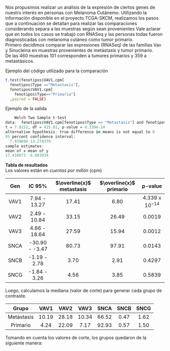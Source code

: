 Nos propusimos realizar un análisis de la expresión de ciertos genes de nuestro interés en personas con Melanoma Cutánemo. Utilizando la información disponible en el proyecto TCGA-SKCM, realizamos los pasos que a continuación se detallan para realizar las comparaciones considerando separa a las muestras según sean provenientes Vale aclarar que en todos los casos se trabajó con RNASeq y las personas todas fueron diagnosticadas con melanoma cutáneo como tumor primario.  
Primero decidimos comparar las expresiones (RNASeq) de las familias Vav y Sinucleina en muestras provenientes de metástasis y tumor primario.  
De las 460 muestras 101 corresponden a tumores primarios y 359 a metastásicos.  

Ejemplo del código utilizado para la comparación
```R
t.test(fenotipos$VAV1.cpm[
  fenotipos$Type =="Metastasis"],
  fenotipos$VAV1.cpm[
    fenotipos$Type=="Primario"]
  ,paired = FALSE)
```
Ejemplo de la salida
```R
	Welch Two Sample t-test
data:  fenotipos$VAV1.cpm[fenotipos$Type == "Metastasis"] and fenotipos$VAV1.cpm[fenotipos$Type == "Primario"]
t = 7.8152, df = 425.81, p-value = 4.339e-14
alternative hypothesis: true difference in means is not equal to 0
95 percent confidence interval:
  7.939098 13.274379
sample estimates:
mean of x mean of y 
17.410673  6.803934
```
**Tabla de resultados**  
Los valores están en *cuentas por millón* (cpm)

<div align="center">
	
|Gen| IC 95% | $\overline{x}$ metastasis | $\overline{x}$ primario | p-value |
|:---------------------------------:|:---------------------------------:|:---------------------------------:|:---------------------------------:|:---------------------------------:|
|VAV1| 7.94 - 13.27 |17.41 | 6.80 |4.339 x $10^{-14}$|
|VAV2| 2.49 - 10.84 | 33.15 | 26.49 |0.0019 |
|VAV3| 4.66 - 18.64 | 27.59 | 15.94 | 0.0012 |
|SNCA| -30.90  - -3.47| 80.73 |  97.91 | 0.0143 |
|SNCB|  -1.19 - 2.78 | 3.70  | 2.91 | 0.4297 |
|SNCG|  -1.84 - 3.26 | 4.56 | 3.85 | 0.5839 |

</div>  

Luego, calculamos la mediana (valor de corte) para generar cada grupo de contraste. 

<div align="center">
	
|Grupo|VAV1| VAV2|VAV3| SNCA|SNCB|SNCG|
|:-----------:|:--------:|:---------:|:-----------:|:----------:|:---------:|:----------:|
|Metástasis | 10.19  | 28.18 | 10.34 | 66.52 | 0.47 | 1.62 | 
|Primario | 4.24 | 22.09 | 7.17 | 92.93 | 0.57 | 1.50 | 

</div>  
Tomando en cuenta los valores de corte, los grupos quedaron de la siguiente manera:
